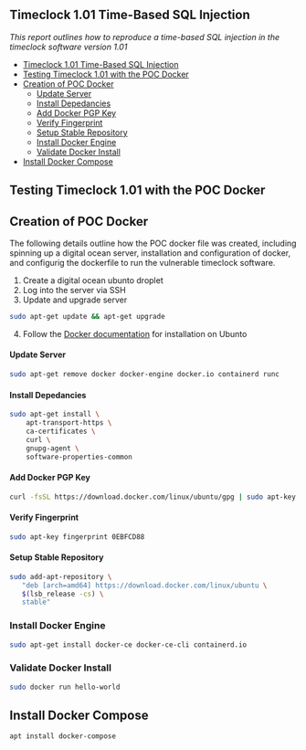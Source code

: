## Timeclock 1.01 Time-Based SQL Injection  
*This report outlines how to reproduce a time-based SQL injection in the timeclock software version 1.01* 
- [Timeclock 1.01 Time-Based SQL Injection](#timeclock-101-time-based-sql-injection)
- [Testing Timeclock 1.01 with the POC Docker](#testing-timeclock-101-with-the-poc-docker)
- [Creation of POC Docker](#creation-of-poc-docker)
    - [Update Server](#update-server)
    - [Install Depedancies](#install-depedancies)
    - [Add Docker PGP Key](#add-docker-pgp-key)
    - [Verify Fingerprint](#verify-fingerprint)
    - [Setup Stable Repository](#setup-stable-repository)
  - [Install Docker Engine](#install-docker-engine)
  - [Validate Docker Install](#validate-docker-install)
- [Install Docker Compose](#install-docker-compose)

## Testing Timeclock 1.01 with the POC Docker 




## Creation of POC Docker  
The following details outline how the POC docker file was created, including spinning up a digital ocean server, installation and configuration of docker, and configurig the dockerfile to run the vulnerable timeclock software.

1)  Create a digital ocean ubunto droplet   
2)  Log into the server via SSH  
3)  Update and upgrade server   

```bash
sudo apt-get update && apt-get upgrade  
```  

4) Follow the [Docker documentation](https://docs.docker.com/engine/install/ubuntu/) for installation on Ubunto  


#### Update Server

```bash
sudo apt-get remove docker docker-engine docker.io containerd runc
```  
#### Install Depedancies   
```bash
sudo apt-get install \
    apt-transport-https \
    ca-certificates \
    curl \
    gnupg-agent \
    software-properties-common 
```

#### Add Docker PGP Key   
```bash
curl -fsSL https://download.docker.com/linux/ubuntu/gpg | sudo apt-key add -
```  


#### Verify Fingerprint  
```bash
sudo apt-key fingerprint 0EBFCD88
```  
#### Setup Stable Repository 

```bash
sudo add-apt-repository \
   "deb [arch=amd64] https://download.docker.com/linux/ubuntu \
   $(lsb_release -cs) \
   stable"
```  
 
### Install Docker Engine   

```bash
sudo apt-get install docker-ce docker-ce-cli containerd.io
```

### Validate Docker Install 

```bash
sudo docker run hello-world
```   

## Install Docker Compose   

```bash
apt install docker-compose
```





